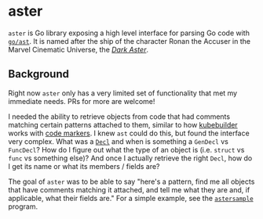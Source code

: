 # aster

`aster` is Go library exposing a high level interface for parsing Go code with
[`go/ast`](https://pkg.go.dev/go/ast). It is named after the ship of the character Ronan the Accuser
in the Marvel Cinematic Universe, the [_Dark
Aster_](https://marvelcinematicuniverse.fandom.com/wiki/Dark_Aster).

## Background

Right now `aster` only has a very limited set of functionality that met my immediate needs. PRs for
more are welcome!

I needed the ability to retrieve objects from code that had comments matching certain patterns
attached to them, similar to how [kubebuilder](https://github.com/kubernetes-sigs/kubebuilder) works
with [code markers](https://book.kubebuilder.io/reference/markers.html). I knew `ast` could do this,
but found the interface very complex. What was a [`Decl`](https://pkg.go.dev/go/ast#Decl) and when
is something a `GenDecl` vs `FuncDecl`? How do I figure out what the type of an object is (i.e.
`struct` vs `func` vs something else)? And once I actually retrieve the right `Decl`, how do I get
its name or what its members / fields are?

The goal of `aster` was to be able to say "here's a pattern, find me all objects that have
comments matching it attached, and tell me what they are and, if applicable, what their fields are."
For a simple example, see the [`astersample`](cmd/astersample/main.go) program.
